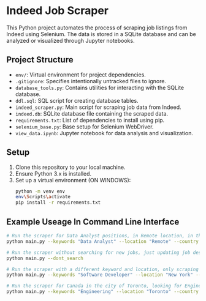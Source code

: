 # Indeed Job Scraper

This Python project automates the process of scraping job listings from Indeed using Selenium. The data is stored in a SQLite database and can be analyzed or visualized through Jupyter notebooks.

## Project Structure

- `env/`: Virtual environment for project dependencies.
- `.gitignore`: Specifies intentionally untracked files to ignore.
- `database_tools.py`: Contains utilities for interacting with the SQLite database.
- `ddl.sql`: SQL script for creating database tables.
- `indeed_scraper.py`: Main script for scraping job data from Indeed.
- `indeed.db`: SQLite database file containing the scraped data.
- `requirements.txt`: List of dependencies to install using pip.
- `selenium_base.py`: Base setup for Selenium WebDriver.
- `view_data.ipynb`: Jupyter notebook for data analysis and visualization.

## Setup

1. Clone this repository to your local machine.
2. Ensure Python 3.x is installed.
3. Set up a virtual environment (ON WINDOWS):
   ```bash
   python -m venv env
   env\Scripts\activate
   pip install -r requirements.txt

## Example Useage In Command Line Interface

```bash
# Run the scraper for Data Analyst positions, in Remote location, in the USA, sorted by date, scraping 5 pages
python main.py --keywords "Data Analyst" --location "Remote" --country USA --sort_by date --max_pages 5

# Run the scraper without searching for new jobs, just updating job descriptions for existing entries
python main.py --dont_search

# Run the scraper with a different keyword and location, only scraping 3 pages, without updating job descriptions
python main.py --keywords "Software Developer" --location "New York" --country USA --sort_by relevance --max_pages 3 --dont_update_job_descriptions

# Run the scraper for Canada in the city of Toronto, looking for Engineering positions, sorting by relevance
python main.py --keywords "Engineering" --location "Toronto" --country CANADA --sort_by relevance --max_pages 2
```